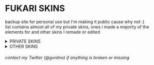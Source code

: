 # FUKARI SKINS
backup site for personal use but I'm making it public cause why not :) \
‎list contains almost all of my private skins, ones i made a majority of the elements for and other skins I remade or edited 

<details><summary>PRIVATE SKINS</sub></summary>
<p>
  
> Click on the images to download\
> ‎‎‎‎‎‎‎‎Hover over the images to see each skin's name

[![fukari](https://cdn.discordapp.com/attachments/748293859057991794/1184864133397614662/screenshot036.jpg "fukari")](https://cdn.discordapp.com/attachments/1184844604810481726/1184847282617712660/fukari.osk)

[![fukari default](https://cdn.discordapp.com/attachments/748293859057991794/1184864242663440434/screenshot037.jpg "fukari default")](https://cdn.discordapp.com/attachments/1184844604810481726/1184847317283643432/fukari_default.osk)

[![fukari bubble](https://cdn.discordapp.com/attachments/748293859057991794/1184864817887055916/screenshot042.jpg "fukari bubble")](https://cdn.discordapp.com/attachments/1184844604810481726/1184855472768036864/Fukari_bubble.osk)

[![fukari alt](https://cdn.discordapp.com/attachments/748293859057991794/1184864400105025536/screenshot039.jpg "fukari alt")](https://cdn.discordapp.com/attachments/1184844604810481726/1184855852423847956/Fukari_alt.osk)
</details>

<details><summary>OTHER SKINS</sub></summary>
<p>
  
> Click on the images to download\
> ‎‎‎‎‎‎‎‎Hover over the images to see each skin's name
  
[![haga fukari remake](https://cdn.discordapp.com/attachments/748293859057991794/1191835387488911412/screenshot052.jpg "haga remake")](https://dl.dropboxusercontent.com/s/sqz2vr3muce6kmt/haga%20remake.osk)

[![haga fukari remake](https://cdn.discordapp.com/attachments/748293859057991794/1191835390273929247/screenshot054.jpg "mikuroll edit")](https://cdn.discordapp.com/attachments/748293859057991794/1005415148439212032/77777_mikuroll.osk)
</details>

<h6> 
  contact my Twitter (@gvrdno) if anything is broken or missing
</h6> 
